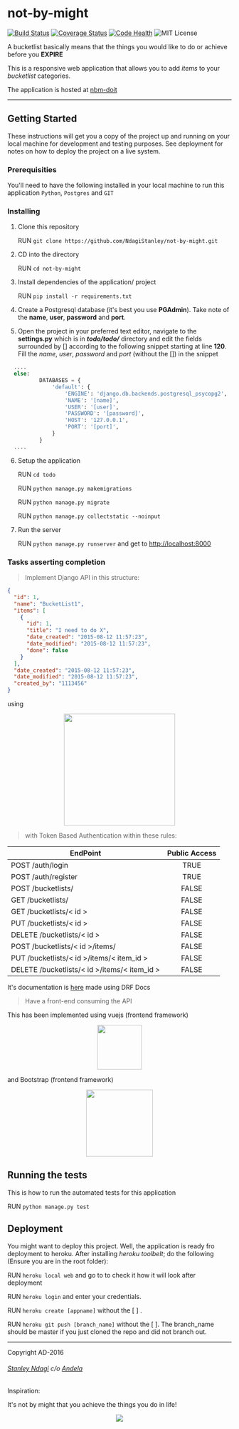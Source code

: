 # not-by-might

[![Build Status](https://semaphoreci.com/api/v1/stanmd/not-by-might/branches/feature-review/badge.svg)](https://semaphoreci.com/stanmd/not-by-might)
[![Coverage Status](https://coveralls.io/repos/github/NdagiStanley/not-by-might/badge.svg?branch=feature-review)](https://coveralls.io/github/NdagiStanley/not-by-might?branch=feature-review)
[![Code Health](https://landscape.io/github/NdagiStanley/not-by-might/feature-review/landscape.svg?style=flat)](https://landscape.io/github/NdagiStanley/not-by-might/feature-review)
![MIT License](https://img.shields.io/github/license/mashape/apistatus.svg)

A bucketlist basically means that the things you would like to do or achieve before you **EXPIRE**

This is a responsive web application that allows you to add *items* to your *bucketlist* categories.

The application is hosted at [nbm-doit](http://nbm-doit.herokuapp.com)

----

## Getting Started

These instructions will get you a copy of the project up and running on your local machine for development and testing purposes. See deployment for notes on how to deploy the project on a live system.

### Prerequisities

You'll need to have the following installed in your local machine to run this application
```Python```, ```Postgres``` and ```GIT```

### Installing

1. Clone this repository

    RUN ```git clone https://github.com/NdagiStanley/not-by-might.git```

2. CD into the directory

    RUN ```cd not-by-might```

3. Install dependencies of the application/ project

    RUN ```pip install -r requirements.txt```

4. Create a Postgresql database (it's best you use **PGAdmin**). Take note of the **name**, **user**, **password** and **port**.

5. Open the project in your preferred text editor, navigate to the **settings.py** which is in **_todo/todo/_** directory and edit the fields surrounded by [] according to the following snippet starting at line **120**. Fill the _name_, _user_, _password_ and _port_ (without the []) in the snippet

  ```python
    ....
    else:
            DATABASES = {
                'default': {
                    'ENGINE': 'django.db.backends.postgresql_psycopg2',
                    'NAME': '[name]',
                    'USER': '[user]',
                    'PASSWORD': '[password]',
                    'HOST': '127.0.0.1',
                    'PORT': '[port]',
                }
            }
    ....

  ```

6. Setup the application

    RUN ```cd todo ```

    RUN ```python manage.py makemigrations```

    RUN ```python manage.py migrate```

    RUN ```python manage.py collectstatic --noinput```

7. Run the server

    RUN ```python manage.py runserver``` and get to [http://localhost:8000](http://localhost:8000)

### Tasks asserting completion

> Implement Django API in this structure:

```json
{
  "id": 1,
  "name": "BucketList1",
  "items": [
    {
      "id": 1,
      "title": "I need to do X",
      "date_created": "2015-08-12 11:57:23",
      "date_modified": "2015-08-12 11:57:23",
      "done": false
    }
  ],
  "date_created": "2015-08-12 11:57:23",
  "date_modified": "2015-08-12 11:57:23",
  "created_by": "1113456"
}
```

using

<div align="center"><img width="250" src="https://cms-assets.tutsplus.com/uploads/users/45/posts/19786/preview_image/django-rest-framework-wide-retina-preview.gif"></div>

> with Token Based Authentication within these rules:

| EndPoint      |   Public Access   |
| ---- |:----: |
| POST /auth/login  |  TRUE     |
| POST /auth/register   |  TRUE     |
| POST /bucketlists/    |  FALSE    |
| GET /bucketlists/     |  FALSE    |
| GET /bucketlists/< id >   |   FALSE   |
| PUT /bucketlists/< id >   |   FALSE   |
| DELETE /bucketlists/< id >    |   FALSE   |
| POST /bucketlists/< id >/items/   |   FALSE   |
| PUT /bucketlists/< id >/items/< item_id >     |   FALSE   |
| DELETE /bucketlists/< id >/items/< item_id >      |   FALSE   |

It's documentation is [here](https://nbm-doit.herokuapp.com/api/v1/docs/) made using DRF Docs

> Have a front-end consuming the API

This has been implemented using vuejs (frontend framework)
<div align="center"><a href="http://vuejs.org" target="_blank"><img width="100"src="http://vuejs.org/images/logo.png"></a></div>

and Bootstrap (frontend framework)

<div align="center"><img width="150"src="https://i.imgur.com/RCyaJpq.png">
</div>


## Running the tests

This is how to run the automated tests for this application

RUN ```python manage.py test```

## Deployment

You might want to deploy this project. Well, the application is ready fro deployment to heroku. After installing _heroku toolbelt_; do the following (Ensure you are in the root folder):

RUN ```heroku local web``` and go to to check it how it will look after deployment

RUN ```heroku login``` and enter your credentials.

RUN ```heroku create [appname]``` without the [ ] .

RUN ```heroku git push [branch_name]``` without the [ ]. The branch_name should be master if you just cloned the repo and did not branch out.

----

Copyright AD-2016
###### [Stanley Ndagi](http://techkenyans.org/jamii/stanmd) c/o [Andela](http://andela.com)

Inspiration:

It's not by might that you achieve the things you do in life!
<div align="center">
<img src="https://scontent.xx.fbcdn.net/t31.0-8/13055734_10201410751228121_1746141436641529211_o.jpg">
</div>
